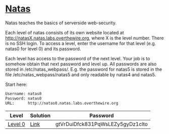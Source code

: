 # [Natas](http://overthewire.org/wargames/natas/)

Natas teaches the basics of serverside web-security.

Each level of natas consists of its own website located at http://natasX.natas.labs.overthewire.org, where X is the level number. There is no SSH login. To access a level, enter the username for that level (e.g. natas0 for level 0) and its password.

Each level has access to the password of the next level. Your job is to somehow obtain that next password and level up. All passwords are also stored in /etc/natas_webpass/. E.g. the password for natas5 is stored in the file /etc/natas_webpass/natas5 and only readable by natas4 and natas5.

Start here:

```bash
Username: natas0
Password: natas0
URL:      http://natas0.natas.labs.overthewire.org
```

| Level                                                          | Solution                                                  | Password                         |
| -------------------------------------------------------------- | --------------------------------------------------------- | -------------------------------- |
| [Level 0](http://overthewire.org/wargames/natas/natas0.html)   | [Link](./level_0/README.md)                               | gtVrDuiDfck831PqWsLEZy5gyDz1clto |
